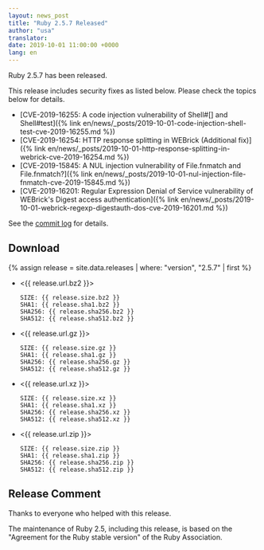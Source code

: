 ```yaml
---
layout: news_post
title: "Ruby 2.5.7 Released"
author: "usa"
translator:
date: 2019-10-01 11:00:00 +0000
lang: en
---
```


Ruby 2.5.7 has been released.

This release includes security fixes as listed below.
Please check the topics below for details.

* [CVE-2019-16255: A code injection vulnerability of Shell#[] and Shell#test]({% link en/news/_posts/2019-10-01-code-injection-shell-test-cve-2019-16255.md %})
* [CVE-2019-16254: HTTP response splitting in WEBrick (Additional fix)]({% link en/news/_posts/2019-10-01-http-response-splitting-in-webrick-cve-2019-16254.md %})
* [CVE-2019-15845: A NUL injection vulnerability of File.fnmatch and File.fnmatch?]({% link en/news/_posts/2019-10-01-nul-injection-file-fnmatch-cve-2019-15845.md %})
* [CVE-2019-16201: Regular Expression Denial of Service vulnerability of WEBrick's Digest access authentication]({% link en/news/_posts/2019-10-01-webrick-regexp-digestauth-dos-cve-2019-16201.md %})

See the [commit log](https://github.com/ruby/ruby/compare/v2_5_6...v2_5_7) for details.

## Download

{% assign release = site.data.releases | where: "version", "2.5.7" | first %}

* <{{ release.url.bz2 }}>

      SIZE: {{ release.size.bz2 }}
      SHA1: {{ release.sha1.bz2 }}
      SHA256: {{ release.sha256.bz2 }}
      SHA512: {{ release.sha512.bz2 }}

* <{{ release.url.gz }}>

      SIZE: {{ release.size.gz }}
      SHA1: {{ release.sha1.gz }}
      SHA256: {{ release.sha256.gz }}
      SHA512: {{ release.sha512.gz }}

* <{{ release.url.xz }}>

      SIZE: {{ release.size.xz }}
      SHA1: {{ release.sha1.xz }}
      SHA256: {{ release.sha256.xz }}
      SHA512: {{ release.sha512.xz }}

* <{{ release.url.zip }}>

      SIZE: {{ release.size.zip }}
      SHA1: {{ release.sha1.zip }}
      SHA256: {{ release.sha256.zip }}
      SHA512: {{ release.sha512.zip }}

## Release Comment

Thanks to everyone who helped with this release.

The maintenance of Ruby 2.5, including this release, is based on the "Agreement for the Ruby stable version" of the Ruby Association.
